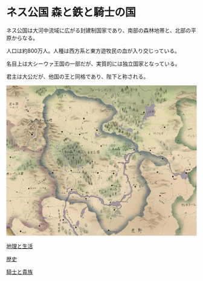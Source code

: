 # **ネス公国**  森と鉄と騎士の国

ネス公国は大河中流域に広がる封建制国家であり、南部の森林地帯と、北部の平原からなる。

人口は約800万人。人種は西方系と東方遊牧民の血が入り交じっている。

名目上は大シーウァ王国の一部だが、実質的には独立国家となっている。

君主は大公だが、他国の王と同格であり、陛下と称される。

![ネス公国](./mapness02.jpg)


[地理と生活](地理と生活.md) 

[歴史](歴史.md)

[騎士と貴族](騎士と貴族.md)
